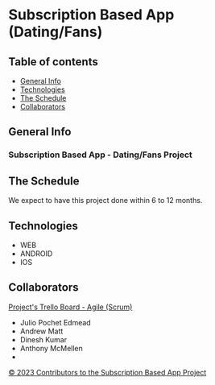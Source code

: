 # Subscription Based App (Dating/Fans)

## Table of contents
* [General Info](#general-info)
* [Technologies](#technologies)
* [The Schedule](#the-schedule)
* [Collaborators](#collaborators)

## General Info
### Subscription Based App - Dating/Fans Project


## The Schedule
We expect to have this project done within 6 to 12 months.

## Technologies
* WEB
* ANDROID
* IOS

## Collaborators
[Project's Trello Board - Agile (Scrum)](https://trello.com/b/YEDBtCmN/agile-board-template-trello)
* Julio Pochet Edmead
* Andrew Matt
* Dinesh Kumar
* Anthony McMellen 
*

[© 2023 Contributors to the Subscription Based App Project](https://github.com/jpochetedmead/Subscription-Based-App)
